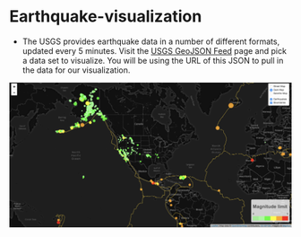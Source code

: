 # Earthquake-visualization
* The USGS provides earthquake data in a number of different formats, updated every 5 minutes. Visit the [USGS GeoJSON Feed](http://earthquake.usgs.gov/earthquakes/feed/v1.0/geojson.php) page and pick a data set to visualize. You will be using the URL of this JSON to pull in the data for our visualization.

![1-usgs](images/usgs.png)
